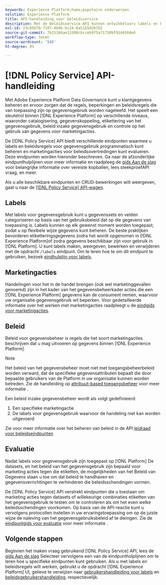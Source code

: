 ```yaml
---
keywords: Experience Platform;home;populaire onderwerpen
solution: Experience Platform
title: API-handleiding voor beleidsservice
description: Met de Beleidsservice-API kunnen ontwikkelaars labels en beleidsregels voor gegevensgebruik in Experience Platform beheren. Volg deze handleiding voor het uitvoeren van toetsbewerkingen met de API.
exl-id: 23c05670-7107-4b96-bc24-0a51b5d267b2
source-git-commit: 7b15166ae12d90cbcceb9f5a71730bf91d4560e6
workflow-type: tm+mt
source-wordcount: '545'
ht-degree: 0%

---
```


# [!DNL Policy Service] API-handleiding

Met Adobe Experience Platform Data Governance kunt u klantgegevens beheren en ervoor zorgen dat de regels, beperkingen en beleidsregels die van toepassing zijn op gegevensgebruik worden nageleefd. Het speelt een sleutelrol binnen [!DNL Experience Platform] op verschillende niveaus, waaronder catalogisering, gegevenskoppeling, etikettering van het gegevensgebruik, beleid inzake gegevensgebruik en controle op het gebruik van gegevens voor marketingacties.

De [!DNL Policy Service] API biedt verschillende eindpunten waarmee u labels en beleidsregels voor gegevensgebruik programmatisch kunt beheren en marketingacties voor beleidsovertredingen kunt evalueren. Deze eindpunten worden hieronder beschreven. Ga naar de afzonderlijke eindpunthulplijnen voor meer informatie en raadpleeg de [gids Aan de slag](./getting-started.md) voor belangrijke informatie over vereiste kopballen, lees steekproefAPI vraag, en meer.

Als u alle beschikbare eindpunten en CRUD-bewerkingen wilt weergeven, gaat u naar de [[!DNL Policy Service] API-wagen](https://www.adobe.io/experience-platform-apis/references/policy-service/).

## Labels

Met labels voor gegevensgebruik kunt u gegevenssets en velden categoriseren op basis van het gebruiksbeleid dat op die gegevens van toepassing is. Labels kunnen op elk gewenst moment worden toegepast, zodat u op flexibele wijze gegevens kunt beheren. De beste praktijken bevorderen etiketteringsgegevens zodra het wordt opgenomen in [!DNL Experience Platform]of zodra gegevens beschikbaar zijn voor gebruik in [!DNL Platform]. U kunt labels maken, weergeven, bewerken en verwijderen met de opdracht `/labels` eindpunt. Om te leren hoe te om dit eindpunt te gebruiken, bezoek [eindhulplijn voor labels](./labels.md).

## Marketingacties

Handelingen voor het in de handel brengen (ook wel marketinggevallen genoemd) zijn in het kader van het gegevensbeheerkader acties die een [!DNL Experience Platform] gegevens kan de consument nemen, waarvoor uw organisatie gegevensgebruik wil beperken. Voor gedetailleerde informatie over het werken met marketingacties raadpleegt u de [eindgids voor marketingacties](./marketing-actions.md).

## Beleid

Beleid voor gegevensbeheer is regels die het soort marketingacties beschrijven dat u mag uitvoeren op gegevens binnen [!DNL Experience Platform].

>[!NOTE]
>
>Het beleid van het gegevensbeheer moet niet met toegangsbeheerbeleid worden verward, dat de specifieke gegevensattributen bepaalt die door bepaalde gebruikers van de Platform in uw organisatie kunnen worden betreden. Zie de handleiding op [attribuut-based toegangsbeheer](../../access-control/abac/overview.md) voor meer informatie .

Een beleid inzake gegevensbeheer wordt als volgt gedefinieerd:

1. Een specifieke marketingactie
1. De labels voor gegevensgebruik waarvoor de handeling niet kan worden uitgevoerd

Zie voor meer informatie over het beheren van beleid in de API [leidraad voor beleidseindpunten](./policies.md)

## Evaluatie

Nadat labels voor gegevensgebruik zijn toegepast op [!DNL Platform] De datasets, en het beleid van het gegevensgebruik zijn bepaald voor marketing acties tegen die etiketten, de mogelijkheden van het Beleid van Gegevens staan u toe om dat beleid te handhaven en gegevensverrichtingen te verhinderen die beleidsschendingen vormen.

De [!DNL Policy Service] API verstrekt eindpunten die u toestaan om marketing acties tegen datasets of willekeurige combinaties etiketten van het gegevensgebruik te testen om te controleren als om het even welke beleidsschendingen voorkomen. Op basis van de API-reactie kunt u vervolgens protocollen instellen in uw ervaringstoepassing om op de juiste wijze de naleving van het gegevensgebruiksbeleid af te dwingen. Zie de [eindpuntgids voor evaluatie](./evaluation.md) voor meer informatie .

## Volgende stappen

Beginnen het maken vraag gebruikend [!DNL Policy Service] API, lees de [gids Aan de slag](./getting-started.md) Selecteer vervolgens een van de eindpunthulplijnen om te leren hoe u specifieke eindpunten kunt gebruiken. Als u met labels en beleidsregels wilt werken, gebruikt u de opdracht [!DNL Experience Platform] UI, gelieve te verwijzen naar [gebruikershandleiding voor labels](../labels/user-guide.md) en [beleidsgebruikershandleiding](../policies/user-guide.md), respectievelijk.
